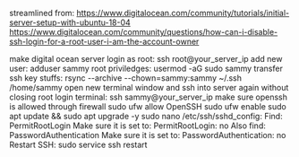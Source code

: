 streamlined from: https://www.digitalocean.com/community/tutorials/initial-server-setup-with-ubuntu-18-04
https://www.digitalocean.com/community/questions/how-can-i-disable-ssh-login-for-a-root-user-i-am-the-account-owner

make digital ocean server
login as root:
ssh root@your_server_ip
add new user:
adduser sammy
root priviledges:
usermod -aG sudo sammy
transfer ssh key stuffs:
rsync --archive --chown=sammy:sammy ~/.ssh /home/sammy
open new terminal window and ssh into server again without closing root login terminal:
ssh sammy@your_server_ip
make sure openssh is allowed through firewall
sudo ufw allow OpenSSH
sudo ufw enable
sudo apt update && sudo apt upgrade -y
sudo nano /etc/ssh/sshd_config: 
Find:
PermitRootLogin
Make sure it is set to:
PermitRootLogin: no
Also find:
PasswordAuthentication
Make sure it is set to:
PasswordAuthentication: no
Restart SSH:
sudo service ssh restart